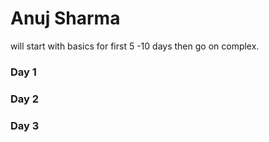 # Anuj Sharma
will start with basics for first 5 -10 days then go on complex.
### Day 1


### Day 2


### Day 3
